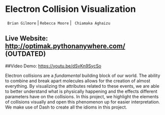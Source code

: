 # Electron Collision Visualization
 ``` Brian Gilmore``` |  ``` Rebecca Moore ```        |      ``` Chiamaka Aghaizu```

 

## Live Website: http://optimak.pythonanywhere.com/ (OUTDATED) 

##Video Demo: https://youtu.be/dSvKn9SycSo



Electron collisions are a *fundamental* building block of our world. The ability to combine and break apart molecules allows for the creation of almost everything.  By visualizing the attributes related to these events, we are able to better understand what is physically happening and the effects different parameters have on the collisions. In this project, we highlight the elements of collisions visually and open this phenomenon up for easier interpretation.
We make use of Dash to create all the idioms in this project.

